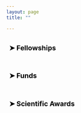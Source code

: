 ```yaml
---
layout: page
title: ""

---
```


<!-- Fellowships -->
<div class="collapsible">
  <h1 class="collapsible-title">&#10148; Fellowships</h1>
  <div class="collapsible-content">
    <ul>
      <li>(2020) Postdoctoral Fellowship-Special Research Fund Ghent University, <a href="https://www.ugent.be/en" target="_blank" rel="noopener">Ghent University</a> project, Belgium. Research grant number BOF20/PDO/032.</li>
      <li>(2020) Marie Curie Research Leaders 2025 - A Fellowship Programme developing the Next Generation of Agri-Food Research Leaders, Austria/Ireland (granted, but untaken/excused).</li>
      <li>(2016) PhD Research Fellowship, <a href="https://www.ugent.be/en" target="_blank" rel="noopener">Ghent University</a>, Belgium in the framework of <a href="http://www.mycokey.eu/" target="_blank" rel="noopener">Mycokey</a> project.</li>
      <li>(2015) Erasmus Student Mobility for Studies, Center for Analytical Chemistry, Universität für Bodenkultur Wien, Austria.</li>
      <li>(2014) Erasmus Student Mobility for Placement, _IfADo_ Institute, Dortmund, Germany.</li>
      <li>(2012) Turkish Government Scholarship, Turkey (through the <a href="https://www.turkiyeburslari.gov.tr/" target="_blank" rel="noopener">Türkiye Scholarships</a>).</li>
      <li>(2012) Full Tuition Graduate Teaching and Research Assistantship, Assiut University, Egypt.</li>
    </ul>
</div>
 
<!-- Funds -->
<div class="collapsible">
  <h1 class="collapsible-title">&#10148; Funds</h1>
  <div class="collapsible-content">
    <ul>
      <li>(2021) <a href="https://www.ugent.be/en/research/funding/devcoop/globalmindsfund.htm" target="_blank" rel="noopener">VLIRUOS Global Minds Grant</a> from Ghent University for the project "AF-CYSTIN-milk" to assess the incidence of aflatoxin M1 and microcystin-LR in water buffalo milk from Philippines and their potential in vitro toxic interaction. Role: Principal Researcher.</li>
      <li>(2018) <a href="https://www.ugent.be/en/research/funding/devcoop/globalmindsfund.htm" target="_blank" rel="noopener">VLIRUOS Global Minds Grant</a> from Ghent University for the side project "MYCOSUGAR" to enrich our knowledge on mycotoxin occurrence in sugarcane as an important cash crop in Africa. Role: Principal Researcher.</li>
    </ul>
</div>
 
<!-- Scientific Awards -->
<div class="collapsible">
  <h1 class="collapsible-title">&#10148; Scientific Awards</h1>
  <div class="collapsible-content">
    <ul>
      <li>(2022) Best Oral Presentation from <a href="https://www.mdpi.com/journal/toxins" target="_blank" rel="noopener">Toxins journal</a> at the international conference <a href="http://pofmy.imi.hr/" target="_blank" rel="noopener">Power of Fungi and Mycotoxins in Climate Change Symposium</a>, which has been hold in Croatia.</li>
      <li>(2019) The Young Scientist Award during the <a href="https://eurachem2019.akki.ut.ee/" target="_blank" rel="noopener">EURACHEM 2019</a> meeting held in Tartu, Estonia.</li>
      <li>(2018) Best Poster Award from <a href="https://www.mdpi.com/journal/toxins" target="_blank" rel="noopener">Toxins journal</a> at the 2nd African Symposium on Mycotoxicology, which was hold in Kenya.</li>
    </ul>
</div>
 
<script>
  // Function to toggle collapsible sections
  function toggleCollapsible(event) {
    const content = event.target.nextElementSibling;
    event.target.classList.toggle("active");
    if (content.style.maxHeight){
      content.style.maxHeight = null;
    } else {
      content.style.maxHeight = content.scrollHeight + "px";
    }
  }

  // Add event listeners to collapsible titles
  const collapsibleTitles = document.getElementsByClassName("collapsible-title");
  for (let i = 0; i < collapsibleTitles.length; i++) {
    collapsibleTitles[i].addEventListener("click", toggleCollapsible);
  }
</script>

<style>
  /* Style for collapsible sections */
  .collapsible {
    border: 0px solid #ddd;
    margin-bottom: 0px;
    border-radius: 0px;
  }

  .collapsible-title {
    color: black; /* make font black */
    cursor: pointer;
    font-size: 18px;
    font-weight: bold;
    padding: 7.5px;
    border-radius: 0px;
    outline: none;
  }

  .collapsible-content {
    max-height: 0;
    overflow: hidden;
    transition: max-height 0.2s ease-out;
    padding: 0px;
  }

  .collapsible-title.active {
    background-color: #ccc;
  }
</style>
